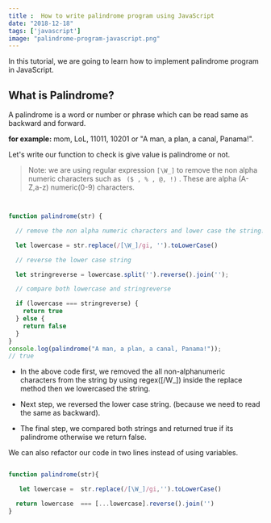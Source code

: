 ```yaml
---
title :  How to write palindrome program using JavaScript
date: "2018-12-18"
tags: ['javascript']
image: "palindrome-program-javascript.png"
---
```


In this tutorial, we are going to learn how to implement palindrome program in JavaScript.


## What is Palindrome?

A palindrome is a word or number or phrase which can be read same as backward and forward.

**for example:** mom, LoL, 11011, 10201 or "A man, a plan, a canal, Panama!".



Let's write our function to check is give value is palindrome or not.


>Note: we are using regular expression `[\W_]` to remove the non alpha numeric characters such as `
($ , % , @, !)` . These are alpha (A-Z,a-z) numeric(0-9) characters.


```js


function palindrome(str) {

  // remove the non alpha numeric characters and lower case the string.

  let lowercase = str.replace(/[\W_]/gi, '').toLowerCase()

  // reverse the lower case string

  let stringreverse = lowercase.split('').reverse().join('');

  // compare both lowercase and stringreverse

  if (lowercase === stringreverse) {
    return true
  } else {
    return false
  }
}
console.log(palindrome("A man, a plan, a canal, Panama!"));
// true

```

- In the above code first, we removed the all non-alphanumeric characters from the string by using regex([/W_]) inside the replace method then we lowercased the string.


- Next step, we reversed the lower case string. (because we need to read the same as backward).

- The final step, we compared both strings and returned true if its palindrome otherwise we return false.



We can also refactor our code in two lines instead of using variables.

```js

function palindrome(str){

   let lowercase =  str.replace(/[\W_]/gi,'').toLowerCase()

  return lowercase  === [...lowercase].reverse().join('')
}
```


